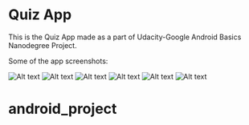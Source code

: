 # Quiz App
This is the Quiz App made as a part of Udacity-Google Android Basics Nanodegree Project.

Some of the app screenshots:

![Alt text](https://i.imgur.com/MU7Rzjnl.png)        ![Alt text](https://i.imgur.com/3mnR0Rjl.png)
![Alt text](https://i.imgur.com/2wBbiTHl.png)
![Alt text](https://i.imgur.com/UnQNxvGl.png)
![Alt text](https://i.imgur.com/eckFUtxl.png)
![Alt text](https://i.imgur.com/ybJiUXil.png)
# android_project
